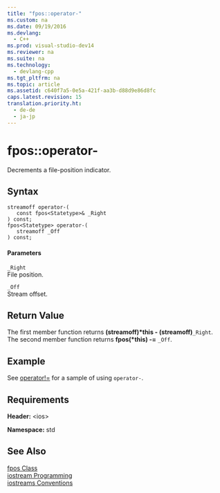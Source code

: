 ```yaml
---
title: "fpos::operator-"
ms.custom: na
ms.date: 09/19/2016
ms.devlang: 
  - C++
ms.prod: visual-studio-dev14
ms.reviewer: na
ms.suite: na
ms.technology: 
  - devlang-cpp
ms.tgt_pltfrm: na
ms.topic: article
ms.assetid: c640f7a5-0e5a-421f-aa3b-d88d9e86d8fc
caps.latest.revision: 15
translation.priority.ht: 
  - de-de
  - ja-jp
---
```

# fpos::operator-
Decrements a file-position indicator.  
  
## Syntax  
  
```  
streamoff operator-(  
   const fpos<Statetype>& _Right  
) const;  
fpos<Statetype> operator-(  
   streamoff _Off  
) const;  
```  
  
#### Parameters  
 `_Right`  
 File position.  
  
 `_Off`  
 Stream offset.  
  
## Return Value  
 The first member function returns **(streamoff)\*this - (streamoff)**`_Right`. The second member function returns **fpos(\*this) -=** `_Off`.  
  
## Example  
 See [operator!=](../vs140/fpos--operator!=.md) for a sample of using `operator-`.  
  
## Requirements  
 **Header:** <ios\>  
  
 **Namespace:** std  
  
## See Also  
 [fpos Class](../vs140/fpos-Class.md)   
 [iostream Programming](../vs140/iostream-Programming.md)   
 [iostreams Conventions](../vs140/iostreams-Conventions.md)